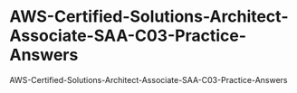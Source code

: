 # AWS-Certified-Solutions-Architect-Associate-SAA-C03-Practice-Answers
AWS-Certified-Solutions-Architect-Associate-SAA-C03-Practice-Answers
